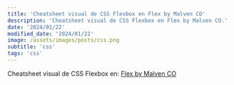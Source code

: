 ```yaml
---
title: 'Cheatsheet visual de CSS Flexbox en Flex by Malven CO'
description: 'Cheatsheet visual de CSS Flexbox en Flex by Malven CO.'
date: '2024/01/22'
modified_date: '2024/01/22'
image: /assets/images/posts/css.png
subtitle: 'css'
tags: 'css'
---
```


Cheatsheet visual de CSS Flexbox en: [Flex by Malven CO](https://flexbox.malven.co/)
